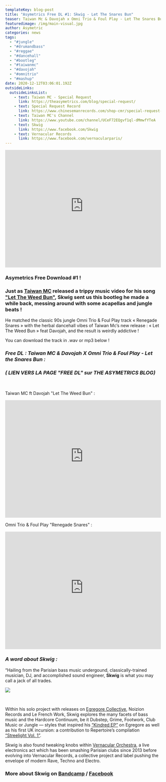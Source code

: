 ```yaml
---
templateKey: blog-post
title: "Asymetrics Free DL #1: Skwig - Let The Snares Bun"
teaser: Taiwan Mc & Davojah x Omni Trio & Foul Play - Let The Snares Bun (Skwig Mashup)
featuredimage: /img/main-visual.jpg
author: Asymetric
categories: news
tags:
  - "#jungle"
  - "#drumandbass"
  - "#reggae"
  - "#dancehall"
  - "#bootleg"
  - "#taiwanmc"
  - "#davojah"
  - "#omnitrio"
  - "#mashup"
date: 2020-12-12T03:06:01.192Z
outsideLinks:
  outsideLinksList:
    - text: Taiwan MC - Special Request
      link: https://theasymetrics.com/blog/special-request/
    - text: Special Request Record
      link: https://www.chinesemanrecords.com/shop-cmr/special-request-taiwan-mc/
    - text: Taiwan MC's Channel
      link: https://www.youtube.com/channel/UCeF72EQgvf1ql-dMmwfYTeA
    - text: Skwig
      link: https://www.facebook.com/Skwig
    - text: Vernacular Records
      link: https://www.facebook.com/vernacularparis/
---
```

<iframe width="100%" height="380" src="https://www.youtube-nocookie.com/embed/CEnU2JPM2sA" frameborder="0" allow="accelerometer; autoplay; clipboard-write; encrypted-media; gyroscope; picture-in-picture" allowfullscreen referrerpolicy="origin"></iframe>

### Asymetrics Free Download #1 !

### Just as [Taiwan MC](https://theasymetrics.com/blog/special-request/) released a trippy music video for his song ["Let The Weed Bun"](https://www.youtube.com/watch?v=ONyrc0jHb3A), [](https://www.facebook.com/Skwig)**Skwig** sent us this bootleg he made a while back, messing around with some acapellas and jungle beats !

He matched the classic 90s jungle Omni Trio & Foul Play track « Renegade Snares » with the herbal dancehall vibes of Taiwan Mc’s new release : « Let The Weed Bun » feat Davojah, and the result is weirdly addictive !

You can download the track in .wav or mp3 below ! 

### *Free DL : Taiwan MC & Davojah X Omni Trio & Foul Play - Let the Snares Bun :*

### *( LIEN VERS LA PAGE "FREE DL" sur THE ASYMETRICS BLOG)*

<br>

 Taiwan MC ft Davojah "Let The Weed Bun" :

<iframe width="100%" height="380" src="https://www.youtube-nocookie.com/embed/ONyrc0jHb3A" frameborder="0" allow="accelerometer; autoplay; clipboard-write; encrypted-media; gyroscope; picture-in-picture" allowfullscreen referrerpolicy="origin"></iframe>

<br>

Omni Trio & Foul Play "Renegade Snares" : 

<iframe width="100%" height="380" src="https://www.youtube-nocookie.com/embed/xDvrQVG040g" frameborder="0" allow="accelerometer; autoplay; clipboard-write; encrypted-media; gyroscope; picture-in-picture" allowfullscreen referrerpolicy="origin"></iframe>

### *A word about Skwig :*

“Hailing from the Parisian bass music undergound, classically-trained musician, DJ, and accomplished sound engineer, **Skwig** is what you may call a jack of all trades.

![](/img/129913408_966463553880454_3257371498311918056_n-2.jpg)

<br>

Within his solo project with releases on [Egregore Collective](https://egregorecollective.bandcamp.com/), Noizion Records and Le French Work, Skwig explores the many facets of bass music and the Hardcore Continuum, be it Dubstep, Grime, Footwork, Club Music or Jungle — styles that inspired his [“Kindred EP”](https://egregorecollective.bandcamp.com/album/egr005ep-skwig-kindred-ep) on Egregore as well as his first UK incursion: a contribution to Repertoire’s compilation [“Streelight Vol. 1”](https://repertoire.bandcamp.com/album/streetlight-vol-1).

Skwig is also found tweaking knobs within [Vernacular Orchestra](https://www.facebook.com/vernacularparis/), a live electronics act which has been smashing Parisian clubs since 2013 before evolving into Vernacular Records, a collective project and label pushing the envelope of modern Rave, Techno and Electro.

### More about Skwig on [Bandcamp](https://egregorecollective.bandcamp.com/album/egr005ep-skwig-kindred-ep) / [Facebook](https://www.facebook.com/Skwig)